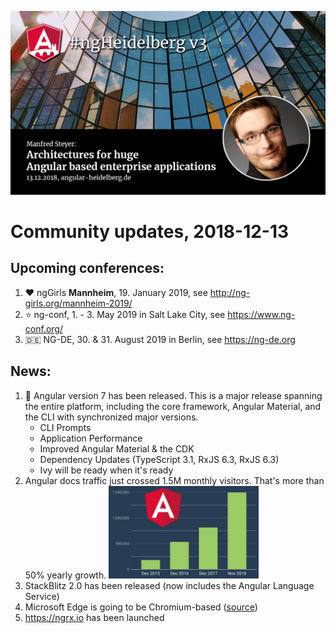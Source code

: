 ![ngHeidelbergv3.jpg](ngHeidelbergv3.jpg)

# Community updates, 2018-12-13

## Upcoming conferences:

1. :heart: ngGirls __Mannheim__, 19. January 2019, see http://ng-girls.org/mannheim-2019/
1. :star: ng-conf, 1. - 3. May 2019 in Salt Lake City, see https://www.ng-conf.org/
1. :de: NG-DE, 30. & 31. August 2019 in Berlin, see https://ng-de.org 


## News:

1. :rocket: Angular version 7 has been released. This is a major release spanning the entire platform, including the core framework, Angular Material, and the CLI with synchronized major versions.
   * CLI Prompts
   * Application Performance
   * Improved Angular Material & the CDK
   * Dependency Updates (TypeScript 3.1, RxJS 6.3, RxJS 6.3)
   * Ivy will be ready when it's ready
1. Angular docs traffic just crossed 1.5M monthly visitors. That's more than 50% yearly growth. <img src="ngHeidelbergv3_traffic.jpg" width="50%">
1. StackBlitz 2.0 has been released (now includes the Angular Language Service)
1. Microsoft Edge is going to be Chromium-based ([source](https://blogs.windows.com/windowsexperience/2018/12/06/microsoft-edge-making-the-web-better-through-more-open-source-collaboration/))
1. https://ngrx.io has been launched
